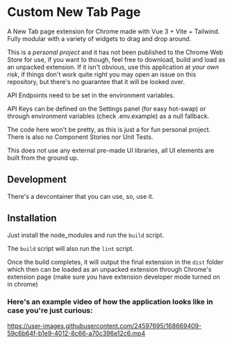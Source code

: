 # Custom New Tab Page

A New Tab page extension for Chrome made with Vue 3 + Vite + Tailwind. Fully modular with a variety of widgets to drag and drop around.

This is a *personal project* and it has not been published to the Chrome Web Store for use, if you want to though, feel free to download, build and load as an unpacked extension. If it isn't obvious, use this application at _your own risk_, if things don't work quite right you may open an issue on this repository, but there's no guarantee that it will be looked over.

API Endpoints need to be set in the environment variables.

API Keys can be defined on the Settings panel (for easy hot-swap) or through environment variables (check .env.example) as a null fallback.

The code here won't be pretty, as this is just a for fun personal project. There is also no Component Stories nor Unit Tests.

This does not use any external pre-made UI libraries, all UI elements are built from the ground up.

## Development

There's a devcontainer that you can use, so, use it.

## Installation

Just install the node_modules and run the `build` script.

The `build` script will also run the `lint` script.

Once the build completes, it will output the final extension in the `dist` folder which then can be loaded as an unpacked extension through Chrome's extension page (make sure you have extension developer mode turned on in chrome)

### Here's an example video of how the application looks like in case you're just curious:

https://user-images.githubusercontent.com/24597695/168669409-59c6b64f-b1e9-4012-8c66-a70c396e12c6.mp4
